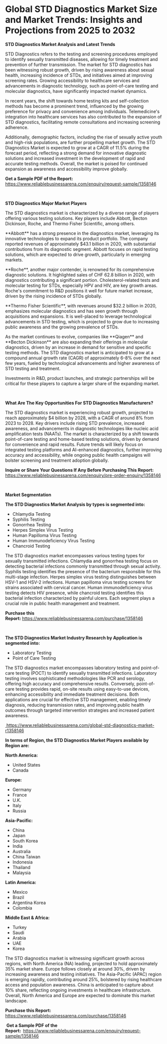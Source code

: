 <p><h1>Global STD Diagnostics Market Size and Market Trends: Insights and Projections from 2025 to 2032</h1></p><p><strong>STD Diagnostics Market Analysis and Latest Trends</strong></p>
<p><p>STD Diagnostics refers to the testing and screening procedures employed to identify sexually transmitted diseases, allowing for timely treatment and prevention of further transmission. The market for STD diagnostics has been witnessing robust growth, driven by rising awareness about sexual health, increasing incidence of STDs, and initiatives aimed at improving screening rates. Growing accessibility to healthcare services and advancements in diagnostic technology, such as point-of-care testing and molecular diagnostics, have significantly impacted market dynamics.</p><p>In recent years, the shift towards home testing kits and self-collection methods has become a prominent trend, influenced by the growing preference for privacy and convenience among individuals. Telemedicine's integration into healthcare services has also contributed to the expansion of STD diagnostics, facilitating remote consultations and increasing screening adherence.</p><p>Additionally, demographic factors, including the rise of sexually active youth and high-risk populations, are further propelling market growth. The STD Diagnostics Market is expected to grow at a CAGR of 11.5% during the forecast period, reflecting a strong demand for innovative diagnostic solutions and increased investment in the development of rapid and accurate testing methods. Overall, the market is poised for continued expansion as awareness and accessibility improve globally.</p></p>
<p><strong>Get a Sample PDF of the Report:&nbsp;</strong> <a href="https://www.reliablebusinessarena.com/enquiry/request-sample/1358146?utm_campaign=2943&utm_medium=2&utm_source=Github&utm_content=ia&utm_term=12042025&utm_id=std-diagnostics">https://www.reliablebusinessarena.com/enquiry/request-sample/1358146</a></p>
<p>&nbsp;</p>
<p><strong>STD Diagnostics Major Market Players</strong></p>
<p><p>The STD diagnostics market is characterized by a diverse range of players offering various testing solutions. Key players include Abbott, Becton Dickinson, Roche, and Thermo Fisher Scientific, among others.</p><p>**Abbott** has a strong presence in the diagnostics market, leveraging its innovative technologies to expand its product portfolio. The company reported revenues of approximately $43.1 billion in 2020, with substantial contributions from its diagnostic segment. Abbott focuses on rapid testing solutions, which are expected to drive growth, particularly in emerging markets.</p><p>**Roche**, another major contender, is renowned for its comprehensive diagnostic solutions. It highlighted sales of CHF 62.8 billion in 2020, with diagnostics contributing a significant portion. Cholesterol-related tests and molecular testing for STDs, especially HPV and HIV, are key growth areas. Roche's commitment to R&D positions it well for future market increase, driven by the rising incidence of STDs globally.</p><p>**Thermo Fisher Scientific**, with revenues around $32.2 billion in 2020, emphasizes molecular diagnostics and has seen growth through acquisitions and expansions. It is well-placed to leverage technological advancements in STD testing, which is projected to grow due to increasing public awareness and the growing prevalence of STDs.</p><p>As the market continues to evolve, companies like **Qiagen** and **Becton Dickinson** are also expanding their offerings in molecular diagnostics, driven by an increase in demand for sensitive and specific testing methods. The STD diagnostics market is anticipated to grow at a compound annual growth rate (CAGR) of approximately 6-8% over the next few years, fueled by technological advancements and higher awareness of STD testing and treatment.</p><p>Investments in R&D, product launches, and strategic partnerships will be critical for these players to capture a larger share of the expanding market.</p></p>
<p>&nbsp;</p>
<p><strong>What Are The Key Opportunities For STD Diagnostics Manufacturers?</strong></p>
<p><p>The STD diagnostics market is experiencing robust growth, projected to reach approximately $4 billion by 2028, with a CAGR of around 8% from 2023 to 2028. Key drivers include rising STD prevalence, increased awareness, and advancements in diagnostic technologies like nucleic acid amplification tests (NAATs). The market is characterized by a shift towards point-of-care testing and home-based testing solutions, driven by demand for convenience and rapid results. Future trends will likely focus on integrated testing platforms and AI-enhanced diagnostics, further improving accuracy and accessibility, while ongoing public health campaigns will bolster screening and treatment adoption globally.</p></p>
<p><strong>Inquire or Share Your Questions If Any Before Purchasing This Report:</strong> <a href="https://www.reliablebusinessarena.com/enquiry/pre-order-enquiry/1358146?utm_campaign=2943&utm_medium=2&utm_source=Github&utm_content=ia&utm_term=12042025&utm_id=std-diagnostics">https://www.reliablebusinessarena.com/enquiry/pre-order-enquiry/1358146</a></p>
<p>&nbsp;</p>
<p><strong>Market Segmentation</strong></p>
<p><strong>The STD Diagnostics Market Analysis by types is segmented into:</strong></p>
<p><ul><li>Chlamydia Testing</li><li>Syphilis Testing</li><li>Gonorrhea Testing</li><li>Herpes Simplex Virus Testing</li><li>Human Papilloma Virus Testing</li><li>Human Immunodeficiency Virus Testing</li><li>Chancroid Testing</li></ul></p>
<p><p>The STD diagnostics market encompasses various testing types for sexually transmitted infections. Chlamydia and gonorrhea testing focus on detecting bacterial infections commonly transmitted through sexual activity. Syphilis testing identifies the presence of the bacterium responsible for this multi-stage infection. Herpes simplex virus testing distinguishes between HSV-1 and HSV-2 infections. Human papilloma virus testing screens for strains associated with cervical cancer. Human immunodeficiency virus testing detects HIV presence, while chancroid testing identifies this bacterial infection characterized by painful ulcers. Each segment plays a crucial role in public health management and treatment.</p></p>
<p><strong>Purchase this Report:&nbsp;</strong><a href="https://www.reliablebusinessarena.com/purchase/1358146?utm_campaign=2943&utm_medium=2&utm_source=Github&utm_content=ia&utm_term=12042025&utm_id=std-diagnostics">https://www.reliablebusinessarena.com/purchase/1358146</a></p>
<p>&nbsp;</p>
<p><strong>The STD Diagnostics Market Industry Research by Application is segmented into:</strong></p>
<p><ul><li>Laboratory Testing</li><li>Point of Care Testing</li></ul></p>
<p><p>The STD diagnostics market encompasses laboratory testing and point-of-care testing (POCT) to identify sexually transmitted infections. Laboratory testing involves sophisticated methodologies like PCR and serology, offering high accuracy and comprehensive results. Conversely, point-of-care testing provides rapid, on-site results using easy-to-use devices, enhancing accessibility and immediate treatment decisions. Both applications are crucial for effective STD management, enabling timely diagnosis, reducing transmission rates, and improving public health outcomes through targeted intervention strategies and increased patient awareness.</p></p>
<p><a href="https://www.reliablebusinessarena.com/global-std-diagnostics-market-r1358146?utm_campaign=2943&utm_medium=2&utm_source=Github&utm_content=ia&utm_term=12042025&utm_id=std-diagnostics">&nbsp;https://www.reliablebusinessarena.com/global-std-diagnostics-market-r1358146</a></p>
<p><strong>In terms of Region, the STD Diagnostics Market Players available by Region are:</strong></p>
<p>
    <p> <strong> North America: </strong>
        <ul>
            <li>United States</li>
            <li>Canada</li>
        </ul>
        </p> 
    <p> <strong> Europe: </strong>
        <ul>
            <li>Germany</li>
            <li>France</li>
            <li>U.K.</li>
            <li>Italy</li>
            <li>Russia</li>
        </ul>
        </p> 
    <p> <strong> Asia-Pacific: </strong>
        <ul>
            <li>China</li>
            <li>Japan</li>
            <li>South Korea</li>
            <li>India</li>
            <li>Australia</li>
            <li>China Taiwan</li>
            <li>Indonesia</li>
            <li>Thailand</li>
            <li>Malaysia</li>
        </ul>
        </p> 
    <p> <strong> Latin America: </strong>
        <ul>
            <li>Mexico</li>
            <li>Brazil</li>
            <li>Argentina Korea</li>
            <li>Colombia</li>
        </ul>
        </p> 
    <p> <strong> Middle East & Africa: </strong>
        <ul>
            <li>Turkey</li>
            <li>Saudi</li>
            <li>Arabia</li>
            <li>UAE</li>
            <li>Korea</li>
        </ul>
    </p>
    </p>
<p><p>The STD diagnostics market is witnessing significant growth across regions, with North America (NA) leading, projected to hold approximately 35% market share. Europe follows closely at around 30%, driven by increasing awareness and testing initiatives. The Asia-Pacific (APAC) region is emerging rapidly, contributing around 25%, bolstered by rising healthcare access and population awareness. China is anticipated to capture about 10% share, reflecting ongoing investments in healthcare infrastructure. Overall, North America and Europe are expected to dominate this market landscape.</p></p>
<p><strong>Purchase this Report: </strong><a href="https://www.reliablebusinessarena.com/purchase/1358146?utm_campaign=2943&utm_medium=2&utm_source=Github&utm_content=ia&utm_term=12042025&utm_id=std-diagnostics">https://www.reliablebusinessarena.com/purchase/1358146</a></p>
<p>&nbsp;<strong>Get a Sample PDF of the Report:&nbsp;&nbsp;</strong><a href="https://www.reliablebusinessarena.com/enquiry/request-sample/1358146?utm_campaign=2943&utm_medium=2&utm_source=Github&utm_content=ia&utm_term=12042025&utm_id=std-diagnostics">https://www.reliablebusinessarena.com/enquiry/request-sample/1358146</a></p>
<p><strong></strong></p>
<p><p></p><p></p><p></p></p>